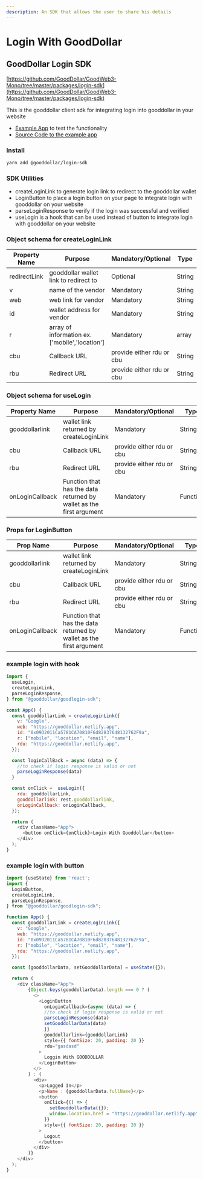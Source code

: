 ```yaml
---
description: An SDK that allows the user to share his details
---
```


# Login With GoodDollar

## GoodDollar Login SDK

[https://github.com/GoodDollar/GoodWeb3-Mono/tree/master/packages/login-sdk](https://github.com/GoodDollar/GoodWeb3-Mono/tree/master/packages/login-sdk)

This is the gooddollar client sdk for integrating login into gooddollar in your website

* [Example App](https://gooddollar.netlify.app/) to test the functionality
* [Source Code to the example app](https://github.com/harjaapdhillon16/gooddollarLoginExample)

### Install

```sh
yarn add @gooddollar/login-sdk
```

### SDK Utilities

* createLoginLink to generate login link to redirect to the gooddollar wallet
* LoginButton to place a login button on your page to integrate login with gooddollar on your website
* parseLoginResponse to verify if the login was successful and verified
* useLogin is a hook that can be used instead of button to integrate login with gooddollar on your website

### Object schema for createLoginLink

| Property Name | Purpose                                        | Mandatory/Optional        | Type   |
| ------------- | ---------------------------------------------- | ------------------------- | ------ |
| redirectLink  | gooddollar wallet link to redirect to          | Optional                  | String |
| v             | name of the vendor                             | Mandatory                 | String |
| web           | web link for vendor                            | Mandatory                 | String |
| id            | wallet address for vendor                      | Mandatory                 | String |
| r             | array of information ex.\['mobile','location'] | Mandatory                 | array  |
| cbu           | Callback URL                                   | provide either rdu or cbu | String |
| rbu           | Redirect URL                                   | provide either rdu or cbu | String |

### Object schema for useLogin

| Property Name   | Purpose                                                             | Mandatory/Optional        | Type     |
| --------------- | ------------------------------------------------------------------- | ------------------------- | -------- |
| gooddollarlink  | wallet link returned by createLoginLink                             | Mandatory                 | String   |
| cbu             | Callback URL                                                        | provide either rdu or cbu | String   |
| rbu             | Redirect URL                                                        | provide either rdu or cbu | String   |
| onLoginCallback | Function that has the data returned by wallet as the first argument | Mandatory                 | Function |

### Props for LoginButton

| Prop Name       | Purpose                                                             | Mandatory/Optional        | Type     |
| --------------- | ------------------------------------------------------------------- | ------------------------- | -------- |
| gooddollarlink  | wallet link returned by createLoginLink                             | Mandatory                 | String   |
| cbu             | Callback URL                                                        | provide either rdu or cbu | String   |
| rbu             | Redirect URL                                                        | provide either rdu or cbu | String   |
| onLoginCallback | Function that has the data returned by wallet as the first argument | Mandatory                 | Function |

### example login with hook

```js
import {
  useLogin,
  createLoginLink,
  parseLoginResponse,
} from "@gooddollar/goodlogin-sdk";

const App() {
  const gooddollarLink = createLoginLink({
    v: "Google",
    web: "https://gooddollar.netlify.app",
    id: "0x09D2011Ca5781CA70810F6d82837648132762F9a",
    r: ["mobile", "location", "email", "name"],
    rdu: "https://gooddollar.netlify.app",
  });

  const loginCallBack = async (data) => {
    //to check if login response is valid or not 
    parseLoginResponse(data)
  }

  const onClick =  useLogin({
    rdu: gooddollarLink,
    gooddollarlink: rest.gooddollarlink,
    onLoginCallback: onLoginCallback,
  });

  return (
    <div className="App">
      <button onClick={onClick}>Login With Gooddollar</button>
    </div>
  );
}
```

### example login with button

```js
import {useState} from 'react';
import {
  LoginButton,
  createLoginLink,
  parseLoginResponse,
} from "@gooddollar/goodlogin-sdk";

function App() {
  const gooddollarLink = createLoginLink({
    v: "Google",
    web: "https://gooddollar.netlify.app",
    id: "0x09D2011Ca5781CA70810F6d82837648132762F9a",
    r: ["mobile", "location", "email", "name"],
    rdu: "https://gooddollar.netlify.app",
  });

  const [gooddollarData, setGooddollarData] = useState({});

  return (
    <div className="App">
        {Object.keys(gooddollarData).length === 0 ? (
          <>
            <LoginButton
              onLoginCallback={async (data) => {
              //to check if login response is valid or not 
              parseLoginResponse(data)
              setGooddollarData(data)
              }}
              gooddollarlink={gooddollarLink}
              style={{ fontSize: 20, padding: 20 }}
              rdu="gasdasd"
            >
              Loggin With GOODDOLLAR
            </LoginButton>
          </>
        ) : (
          <div>
            <p>Logged In</p>
            <p>Name : {gooddollarData.fullName}</p>
            <button
              onClick={() => {
                setGooddollarData({});
                window.location.href = "https://gooddollar.netlify.app";
              }}
              style={{ fontSize: 20, padding: 20 }}
            >
              Logout
            </button>
          </div>
        )}
    </div>
  );
}
```
